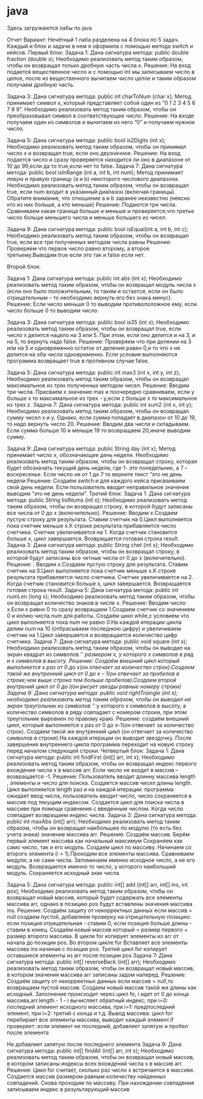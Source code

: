# java
Здесь загружаются лабы по java

Отчет 
Вариант: Нечётный
1 лаба разделена на 4 блока по 5 задач. Каждый и блок и задачи в нем я оформила с помощью метода switch и кейсов.
Первый блок:
Задача 1: Дана сигнатура метода: public double fraction (double x); Необходимо реализовать метод таким образом, чтобы он возвращал только дробную часть числа х. 
Решение: На вход подается вещественное число и с помощью int мы записываем число в целое, после из вещественного вычитаем число целое и таким образом получаем дробную часть.

Задача 3: Дана сигнатура метода: public int charToNum (char x); Метод принимает символ х, который представляет собой один из “0 1 2 3 4 5 6 7 8 9”. Необходимо реализовать метод таким образом, чтобы он преобразовывал символ в соответствующее число.
Решение: На входе получаем один из символов и вычитаем из него “0” и получаем  нужное число.

Задача 5: Дана сигнатура метода: public bool is2Digits (int x); Необходимо реализовать метод таким образом, чтобы он принимал число x и возвращал true, если оно двузначное.
Решение: На вход подается число и сразу проверяется находится ли оно в диапазоне от 10 до 99,если да то true,если нет то false.
Задача 7: Дана сигнатура метода: public bool isInRange (int a, int b, int num); Метод принимает левую и правую границу (a и b) некоторого числового диапазона. Необходимо реализовать метод таким образом, чтобы он возвращал true, если num входит в указанный диапазон (включая границы). Обратите внимание, что отношение a и b заранее неизвестно (неясно кто из них больше, а кто меньше) 
Решение: Подаются три числа. Сравниваем какая граница больше и меньше и проверяется,что третье число больше меньшего числа и меньше большего из чисел.

Задача 9: Дана сигнатура метода: public bool isEqual(int a, int b, int c); Необходимо реализовать метод таким образом, чтобы он возвращал true, если все три полученных методом числа равны
Решение: Проверяем что первое число равно второму, а второе третьему.Выводим true если это так и false если нет.

Второй блок:

Задача 1: Дана сигнатура метода: public int abs (int x); Необходимо реализовать метод таким образом, чтобы он возвращал модуль числа х (если оно было положительным, то таким и остается, если он было отрицательным – то необходимо вернуть его без знака минус).
Решение: Если число меньше 0 то выводим противоположное ему, если число больше 0 то выводим число.

Задача 3: Дана сигнатура метода: public bool is35 (int x); Необходимо реализовать метод таким образом, чтобы он возвращал true, если число x делится нацело на 3 или 5. При этом, если оно делится и на 3, и на 5, то вернуть надо false.
Решение: Проверяем что при делении  на 3 или на 5 и одновременно остаток от деления равен 0,и то что x не делится на оба числа одновременно. Если условия выполняются программа возвращает true в противном случае false.
 
Задача 5: Дана сигнатура метода: public int max3 (int x, int y, int z); Необходимо реализовать метод таким образом, чтобы он возвращал максимальное из трех полученных методом чисел.
Решение: Вводим три числа. Присваем х значение max и поочередно сравниваем, если y больше x то максимальное из трех - y,если z больше x то максимальное из трех  z.
Задача 7: Дана сигнатура метода: public int sum2 (int x, int y); Необходимо реализовать метод таким образом, чтобы он возвращал сумму чисел x и y. Однако, если сумма попадает в диапазон от 10 до 19, то надо вернуть число 20.
Решение: Вводим два числа и складываем. Если сумма больше 10 и меньше 19 то возвращаем 20,иначе выводим сумму.

Задача 9: Дана сигнатура метода: public String day (int x); Метод принимает число x, обозначающее день недели. Необходимо реализовать метод таким образом, чтобы он возвращал строку, которая будет обозначать текущий день недели, где 1- это понедельник, а 7 – воскресенье. Если число не от 1 до 7 то верните текст “это не день недели
Решение: Создаём switch и для каждого кейса присваиваем свой день недели. Если пользователь вводит неправильное значение выводим “это не день недели”.
Третий блок:
Задача 1: Дана сигнатура метода: public String listNums (int x); Необходимо реализовать метод таким образом, чтобы он возвращал строку, в которой будут записаны все числа от 0 до x (включительно).
Решение: Вводим x.Создаем пустую строку для результата. Ставим счетчик на 0.Цикл выполняется пока счетчик меньше x.К строке результата прибавляется число счетчика. Счетчик увеличивается на 1. Когда счетчик становится больше x, цикл завершается. Возвращается готовая строка result.
Задача 3: Дана сигнатура метода: public String chet (int x); Необходимо реализовать метод таким образом, чтобы он возвращал строку, в которой будут записаны все четные числа от 0 до x (включительно).
Рещение: : Вводим x.Создаем пустую строку для результата. Ставим счетчик на 0.Цикл выполняется пока счетчик меньше x.К строке результата прибавляется число счетчика. Счетчик увеличивается на 2. Когда счетчик становится больше x, цикл завершается. Возвращается готовая строка result.
Задача 5: Дана сигнатура метода: public int numLen (long x); Необходимо реализовать метод таким образом, чтобы он возвращал количество знаков в числе x.
Решение: Вводим число x.Если x равно 0 то сразу возвращаем 1.Создаем счетчик со значением 0 и копию числа num для работы. Создаём цикл while,с условием что цикл выполняется пока num не равно 0.На каждой итерации цикла делим num на 10 (отбрасываем последнюю цифру) и увеличиваем счетчик на 1.Цикл завершается и возвращается количество цифр счетчика.
Задача 7: Дана сигнатура метода: public void square (int x); Необходимо реализовать метод таким образом, чтобы он выводил на экран квадрат из символов ‘*’ размером х, у которого х символов в ряд и х символов в высоту. 
 Решение: Создаём внешний цикл который выполняется х раз от 0 до х(он отвечает за количество строк).Создаем такой же внутренний цикл от 0 до х – 1(он отвечает за пробелов в строке,чем выше строка тем больше пробелов).Создаем второй внутрений цикл  от 0 до i(он рисует звезды равные номеру строки)
Задача 9: Дана сигнатура метода: public void rightTriangle (int x); необходимо реализовать метод таким образом, чтобы он выводил на экран треугольник из символов ‘*’ у которого х символов в высоту, а количество символов в ряду совпадает с номером строки, при этом треугольник выровнен по правому краю. Решение: создаём внешний цикл, который выполняется х раз от 0 до х-1(он отвечает за количество строк). Создаем такой же внутренний цикл (он отвечает за количество символов в строке).На каждой итерации он выводит звездочку. После завершения внутреннего цикла программа переходит на новую строку перед началом следующей строки.
Четвертый блок:
Задача 1: Дана сигнатура метода: public int findFirst (int[] arr, int x); Необходимо реализовать метод таким образом, чтобы он возвращал индекс первого вхождения числа x в массив arr. Если число не входит в массив – возвращается -1.
Решение: Пользователь вводит длинну массива length , элементы и число для поиска. Создается массив чисел длины length. Цикл выполняется length раз и на каждой итерации: программа ожидает ввод числа, пользователь вводит число, число сохраняется в массив под текущим индексом. Создается цикл для поиска числа  в массиве при помощи сравнения с введенным числом. Когда число совпадает возвращаем индекс числа.
Задача 3: Дана сигнатура метода: public int maxAbs (int[] arr); Необходимо реализовать метод таким образом, чтобы он возвращал наибольшее по модулю (то есть без учета знака) значение массива arr.
Решение: Создаём массив. Берём первый элемент массива как начальный максимум Сохраняем как само число, так и его модуль. Создаем цикл по массиву. Начинаем со второго элемента (i = 1).Проходим все элементы массива. Сравниваем модули, а не сами числа. Запоминаем именно исходное число, а не его модуль. Возвращается именно то число, у которого наибольший модуль. Сохраняется исходный знак числа

Задача 5: Дана сигнатура метода: public int[] add (int[] arr, int[] ins, int pos); Необходимо реализовать метод таким образом, чтобы он возвращал новый массив, который будет содержать все элементы массива arr, однако в позицию pos будут вставлены значения массива ins.
Решение: Создаём защиту от некорректных данных если массив = null создаем пустой, добавляем проверку на отрицательную позицию: если позиция отрицательная - ставим 0, если позиция больше длины - ставим в конец. Создаём новый массив который = размер первого + размер второго массива. В цикле for копирует элементы из arr от начала до позиции pos. Во втором цикле for Вставляет все элементы массива ins начиная с позиции pos. Третий цикл for копирует оставшиеся элементы из arr после позиции pos
Задача 7: Дана сигнатура метода: public int[] reverseBack (int[] arr); Необходимо реализовать метод таким образом, чтобы он возвращал новый массив, в котором значения массива arr записаны задом наперед.
Решение: Создаём защиту от некорректных данных если массив = null,то возвращаем пустой массив. Создаем новый массив такой же длины как исходный. Заполнение происходит через цикл fo, i идет от 0 до конца массива,arr.length - 1 - i вычисляет обратный индекс; при i=0: последний элемент исходного массива, при i=1: предпоследний элемент, при i=2: третий с конца и т.д. Вывод массива: цикл for перебирает все элементы массива, выводит каждый элемент.if проверяет: если элемент не последний, добавляет запятую и пробел после элемента

Не добавляет запятую после последнего элемента
Задача 9: Дана сигнатура метода: public int[] findAll (int[] arr, int x); Необходимо реализовать метод таким образом, чтобы он возвращал новый массив, в котором записаны индексы всех вхождений числа x в массив arr.
Решение: Цикл for считает, сколько раз число x встречается в массиве. Создается массив размером равным количеству найденных совпадений. Снова проходим по массиву. При нахождении совпадения записываем индекс в результирующий массив
